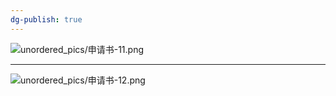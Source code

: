 ```yaml
---
dg-publish: true
---
```


![unordered_pics/申请书-11.png](/img/user/unordered_pics/%E7%94%B3%E8%AF%B7%E4%B9%A6-11.png)

---

![unordered_pics/申请书-12.png](/img/user/unordered_pics/%E7%94%B3%E8%AF%B7%E4%B9%A6-12.png)

